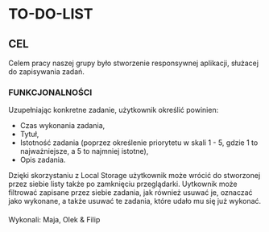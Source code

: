 # TO-DO-LIST

## CEL

Celem pracy naszej grupy było stworzenie responsywnej aplikacji, służacej do zapisywania zadań. 


### FUNKCJONALNOŚCI
Uzupełniając konkretne zadanie, użytkownik określić powinien:
* Czas wykonania zadania,
* Tytuł,
* Istotność zadania (poprzez określenie priorytetu w skali 1 - 5, gdzie 1 to najważniejsze, a 5 to najmniej istotne),
* Opis zadania.

Dzięki skorzystaniu z Local Storage użytkownik może wrócić do stworzonej przez siebie listy także po zamknięciu przeglądarki. 
Uytkownik może filtrować zapisane przez siebie zadania, jak również usuwać je, oznaczać jako wykonane, a także usuwać te zadania, które udało mu się już wykonać.

####
Wykonali: Maja, Olek & Filip